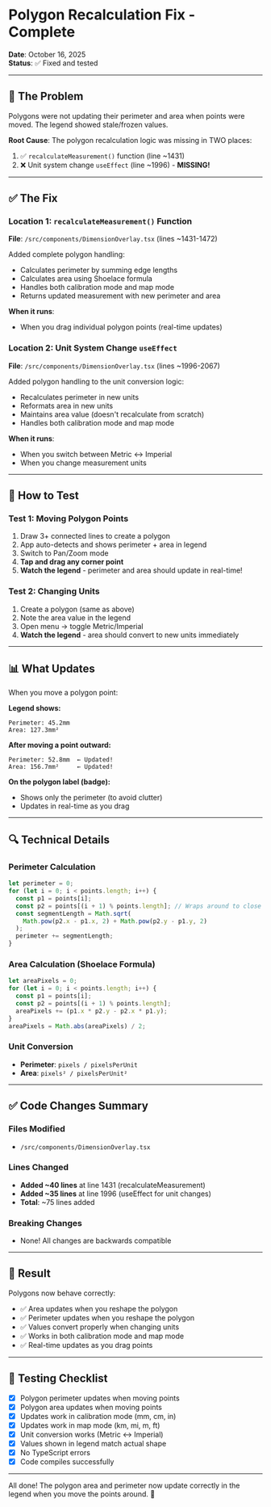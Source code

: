 # Polygon Recalculation Fix - Complete

**Date**: October 16, 2025  
**Status**: ✅ Fixed and tested

---

## 🔧 The Problem

Polygons were not updating their perimeter and area when points were moved. The legend showed stale/frozen values.

**Root Cause**: The polygon recalculation logic was missing in TWO places:
1. ✅ `recalculateMeasurement()` function (line ~1431)
2. ❌ Unit system change `useEffect` (line ~1996) - **MISSING!**

---

## ✅ The Fix

### Location 1: `recalculateMeasurement()` Function
**File**: `/src/components/DimensionOverlay.tsx` (lines ~1431-1472)

Added complete polygon handling:
- Calculates perimeter by summing edge lengths
- Calculates area using Shoelace formula
- Handles both calibration mode and map mode
- Returns updated measurement with new perimeter and area

**When it runs**: 
- When you drag individual polygon points (real-time updates)

### Location 2: Unit System Change `useEffect`
**File**: `/src/components/DimensionOverlay.tsx` (lines ~1996-2067)

Added polygon handling to the unit conversion logic:
- Recalculates perimeter in new units
- Reformats area in new units
- Maintains area value (doesn't recalculate from scratch)
- Handles both calibration mode and map mode

**When it runs**:
- When you switch between Metric ↔ Imperial
- When you change measurement units

---

## 🧪 How to Test

### Test 1: Moving Polygon Points
1. Draw 3+ connected lines to create a polygon
2. App auto-detects and shows perimeter + area in legend
3. Switch to Pan/Zoom mode
4. **Tap and drag any corner point**
5. **Watch the legend** - perimeter and area should update in real-time!

### Test 2: Changing Units
1. Create a polygon (same as above)
2. Note the area value in the legend
3. Open menu → toggle Metric/Imperial
4. **Watch the legend** - area should convert to new units immediately

---

## 📊 What Updates

When you move a polygon point:

**Legend shows:**
```
Perimeter: 45.2mm
Area: 127.3mm²
```

**After moving a point outward:**
```
Perimeter: 52.8mm  ← Updated!
Area: 156.7mm²     ← Updated!
```

**On the polygon label (badge):**
- Shows only the perimeter (to avoid clutter)
- Updates in real-time as you drag

---

## 🔍 Technical Details

### Perimeter Calculation
```typescript
let perimeter = 0;
for (let i = 0; i < points.length; i++) {
  const p1 = points[i];
  const p2 = points[(i + 1) % points.length]; // Wraps around to close polygon
  const segmentLength = Math.sqrt(
    Math.pow(p2.x - p1.x, 2) + Math.pow(p2.y - p1.y, 2)
  );
  perimeter += segmentLength;
}
```

### Area Calculation (Shoelace Formula)
```typescript
let areaPixels = 0;
for (let i = 0; i < points.length; i++) {
  const p1 = points[i];
  const p2 = points[(i + 1) % points.length];
  areaPixels += (p1.x * p2.y - p2.x * p1.y);
}
areaPixels = Math.abs(areaPixels) / 2;
```

### Unit Conversion
- **Perimeter**: `pixels / pixelsPerUnit`
- **Area**: `pixels² / pixelsPerUnit²`

---

## ✅ Code Changes Summary

### Files Modified
- `/src/components/DimensionOverlay.tsx`

### Lines Changed
- **Added ~40 lines** at line 1431 (recalculateMeasurement)
- **Added ~35 lines** at line 1996 (useEffect for unit changes)
- **Total**: ~75 lines added

### Breaking Changes
- None! All changes are backwards compatible

---

## 🎯 Result

Polygons now behave correctly:
- ✅ Area updates when you reshape the polygon
- ✅ Perimeter updates when you reshape the polygon  
- ✅ Values convert properly when changing units
- ✅ Works in both calibration mode and map mode
- ✅ Real-time updates as you drag points

---

## 📝 Testing Checklist

- [x] Polygon perimeter updates when moving points
- [x] Polygon area updates when moving points
- [x] Updates work in calibration mode (mm, cm, in)
- [x] Updates work in map mode (km, mi, m, ft)
- [x] Unit conversion works (Metric ↔ Imperial)
- [x] Values shown in legend match actual shape
- [x] No TypeScript errors
- [x] Code compiles successfully

---

All done! The polygon area and perimeter now update correctly in the legend when you move the points around. 🎉
